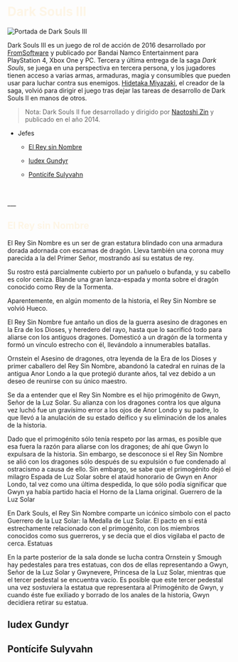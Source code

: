 # <span style="color:oldlace">Dark Souls III</span>
![Portada de Dark Souls III](https://i0.wp.com/metodologic.net/wp-content/uploads/2016/04/Dark_Souls_III_portada.jpg?fit=800%2C571&ssl=1 "Portada de Dark Souls III")

Dark Souls III es un juego de rol de acción de 2016 desarrollado por [FromSoftware](https://es.wikipedia.org/wiki/FromSoftware) y publicado por Bandai Namco Entertainment para PlayStation 4, Xbox One y PC. Tercera y última entrega de la saga *Dark Souls*, se juega en una perspectiva en tercera persona, y los jugadores tienen acceso a varias armas, armaduras, magia y consumibles que pueden usar para luchar contra sus enemigos. [Hidetaka Miyazaki](https://es.wikipedia.org/wiki/Hidetaka_Miyazaki), el creador de la saga, volvió para dirigir el juego tras dejar las tareas de desarrollo de Dark Souls II en manos de otros.

>Nota: Dark Souls II fue desarrollado y dirigido por [Naotoshi Zin](https://rawg.io/creators/naotoshi-zin) y publicado en el año 2014.</front>

* Jefes
    * <a href="#reysinnombre">El Rey sin Nombre</a>

    * <a href="#iudexgundyr">Iudex Gundyr</a>

    * <a href="#ponticifesulyvahn">Pontícife Sulyvahn</a>
<br>
<br>
___

## <div id="reysinnombre"><front style="color:oldlace">El Rey sin Nombre</front></div>

El Rey Sin Nombre es un ser de gran estatura blindado con una armadura dorada adornada con escamas de dragón. Lleva también una corona muy parecida a la del Primer Señor, mostrando así su estatus de rey.

Su rostro está parcialmente cubierto por un pañuelo o bufanda, y su cabello es color ceniza. Blande una gran lanza-espada y monta sobre el dragón conocido como Rey de la Tormenta.

Aparentemente, en algún momento de la historia, el Rey Sin Nombre se volvió Hueco. 

El Rey Sin Nombre fue antaño un dios de la guerra asesino de dragones en la Era de los Dioses, y heredero del rayo, hasta que lo sacrificó todo para aliarse con los antiguos dragones. Domesticó a un dragón de la tormenta y formó un vínculo estrecho con él, llevándolo a innumerables batallas.

Ornstein el Asesino de dragones, otra leyenda de la Era de los Dioses y primer caballero del Rey Sin Nombre, abandonó la catedral en ruinas de la antigua Anor Londo a la que protegió durante años, tal vez debido a un deseo de reunirse con su único maestro.

Se da a entender que el Rey Sin Nombre es el hijo primogénito de Gwyn, Señor de la Luz Solar. Su alianza con los dragones contra los que alguna vez luchó fue un gravísimo error a los ojos de Anor Londo y su padre, lo que llevó a la anulación de su estado deífico y su eliminación de los anales de la historia.

Dado que el primogénito sólo tenía respeto por las armas, es posible que esa fuera la razón para aliarse con los dragones; de ahí que Gwyn lo expulsara de la historia. Sin embargo, se desconoce si el Rey Sin Nombre se alió con los dragones sólo después de su expulsión o fue condenado al ostracismo a causa de ello. Sin embargo, se sabe que el primogénito dejó el milagro Espada de Luz Solar sobre el ataúd honorario de Gwyn en Anor Londo, tal vez como una última despedida, lo que sólo podía significar que Gwyn ya había partido hacia el Horno de la Llama original.
Guerrero de la Luz Solar

En Dark Souls, el Rey Sin Nombre comparte un icónico símbolo con el pacto Guerrero de la Luz Solar: la Medalla de Luz Solar. El pacto en sí está estrechamente relacionado con el primogénito, con los miembros conocidos como sus guerreros, y se decía que el dios vigilaba el pacto de cerca.
Estatuas

En la parte posterior de la sala donde se lucha contra Ornstein y Smough hay pedestales para tres estatuas, con dos de ellas representando a Gwyn, Señor de la Luz Solar y Gwynevere, Princesa de la Luz Solar, mientras que el tercer pedestal se encuentra vacío. Es posible que este tercer pedestal una vez sostuviera la estatua que representara al Primogénito de Gwyn, y cuando éste fue exiliado y borrado de los anales de la historia, Gwyn decidiera retirar su estatua. 

## <div id="iudexgundyr">Iudex Gundyr</div>

## <div id="ponticifesulyvahn">Pontícife Sulyvahn</div>